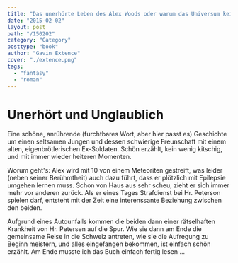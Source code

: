 ```yaml
---
title: "Das unerhörte Leben des Alex Woods oder warum das Universum keinen Plan hat"
date: "2015-02-02"
layout: post
path: "/150202"
category: "Category"
posttype: "book"
author: "Gavin Extence"
cover: "./extence.png"
tags:
  - "fantasy"
  - "roman"
---
```


# Unerhört und Unglaublich

Eine schöne, anrührende (furchtbares Wort, aber hier passt es) Geschichte um einen seltsamen
Jungen und dessen schwierige Freunschaft mit einem alten, eigenbrötlerischen Ex-Soldaten.
Schön erzählt, kein wenig kitschig, und mit immer wieder heiteren Momenten.

Worum geht's: Alex wird mit 10 von einem Meteoriten gestreift, was leider (neben seiner
Berühmtheit) auch dazu führt, dass er plötzlich mit Epilepsie umgehen lernen muss. Schon von
Haus aus sehr scheu, zieht er sich immer mehr vor anderen zurück. Als er eines Tages Strafdienst
bei Hr. Peterson spielen darf, entsteht mit der Zeit eine interenssante Beziehung zwischen den beiden.

Aufgrund eines Autounfalls kommen die beiden dann einer rätselhaften Krankheit von Hr. Petersen auf die Spur.
Wie sie dann am Ende die gemeinsame Reise in die Schweiz antreten, wie sie die Aufregung zu Beginn meistern,
und alles eingefangen bekommen, ist einfach schön erzählt. Am Ende musste ich das Buch einfach fertig lesen ...
